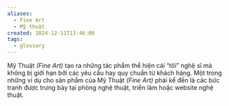 ```yaml
---
aliases:
  - Fine Art
  - Mỹ thuật
created: 2024-12-11T13:46:00
tags:
  - glossary
---
```

Mỹ Thuật *(Fine Art)* tạo ra những tác phẩm thể hiện cái “tôi” nghệ sĩ mà không bị giới hạn bởi các yêu cầu hay quy chuẩn từ khách hàng. Một trong những ví dụ cho sản phẩm của Mỹ Thuật *(Fine Art)* phải kể đến là các bức tranh được trưng bày tại phòng nghệ thuật, triển lãm hoặc website nghệ thuật.